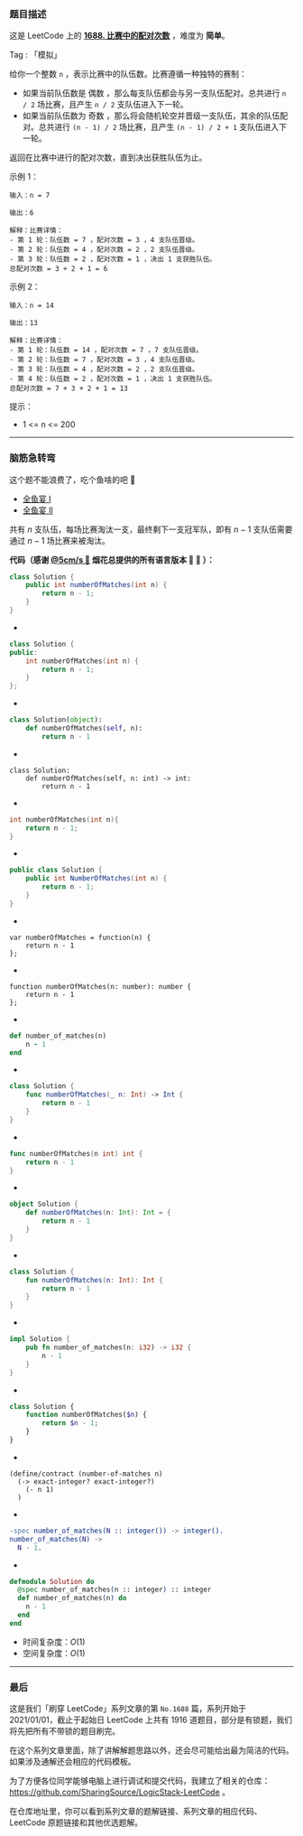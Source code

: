### 题目描述

这是 LeetCode 上的 **[1688. 比赛中的配对次数](https://leetcode-cn.com/problems/count-of-matches-in-tournament/solution/gong-shui-san-xie-jian-dan-nao-jin-ji-zh-cx7a/)** ，难度为 **简单**。

Tag : 「模拟」



给你一个整数 `n` ，表示比赛中的队伍数。比赛遵循一种独特的赛制：

* 如果当前队伍数是 偶数 ，那么每支队伍都会与另一支队伍配对。总共进行 `n / 2` 场比赛，且产生 `n / 2` 支队伍进入下一轮。
* 如果当前队伍数为 奇数 ，那么将会随机轮空并晋级一支队伍，其余的队伍配对。总共进行 `(n - 1) / 2` 场比赛，且产生 `(n - 1) / 2 + 1` 支队伍进入下一轮。

返回在比赛中进行的配对次数，直到决出获胜队伍为止。

示例 1：
```
输入：n = 7

输出：6

解释：比赛详情：
- 第 1 轮：队伍数 = 7 ，配对次数 = 3 ，4 支队伍晋级。
- 第 2 轮：队伍数 = 4 ，配对次数 = 2 ，2 支队伍晋级。
- 第 3 轮：队伍数 = 2 ，配对次数 = 1 ，决出 1 支获胜队伍。
总配对次数 = 3 + 2 + 1 = 6
```
示例 2：
```
输入：n = 14

输出：13

解释：比赛详情：
- 第 1 轮：队伍数 = 14 ，配对次数 = 7 ，7 支队伍晋级。
- 第 2 轮：队伍数 = 7 ，配对次数 = 3 ，4 支队伍晋级。 
- 第 3 轮：队伍数 = 4 ，配对次数 = 2 ，2 支队伍晋级。
- 第 4 轮：队伍数 = 2 ，配对次数 = 1 ，决出 1 支获胜队伍。
总配对次数 = 7 + 3 + 2 + 1 = 13
```

提示：
* 1 <= n <= 200

---

### 脑筋急转弯

这个题不能浪费了，吃个鱼啥的吧 🤣 

* [全鱼宴 Ⅰ](https://leetcode-cn.com/problems/largest-number-at-least-twice-of-others/solution/gong-shui-san-xie-jian-dan-mo-ni-ti-by-a-8179/)
* [全鱼宴 Ⅱ](https://leetcode-cn.com/problems/calculate-money-in-leetcode-bank/solution/quan-yu-yan-di-er-can-jian-dan-de-shu-xu-zux4/)

共有 $n$ 支队伍，每场比赛淘汰一支，最终剩下一支冠军队，即有 $n - 1$ 支队伍需要通过 $n - 1$ 场比赛来被淘汰。

**代码（感谢 [@5cm/s 🌸](/u/megurine/) 烟花总提供的所有语言版本 🤣 🤣 ）：**
```java
class Solution {
    public int numberOfMatches(int n) {
        return n - 1;
    }
}
```
-
```C++
class Solution {
public:
    int numberOfMatches(int n) {
        return n - 1;
    }
};
```
-
```Python
class Solution(object):
    def numberOfMatches(self, n):
        return n - 1
```
-
```Python3
class Solution:
    def numberOfMatches(self, n: int) -> int:
        return n - 1
```
-
```C
int numberOfMatches(int n){
    return n - 1;
}
```
-
```C#
public class Solution {
    public int NumberOfMatches(int n) {
        return n - 1;
    }
}
```
-
```JS
var numberOfMatches = function(n) {
    return n - 1
};
```
-
```TS
function numberOfMatches(n: number): number {
    return n - 1
};
```
-
```Ruby
def number_of_matches(n)
    n - 1
end
```
-
```Swift
class Solution {
    func numberOfMatches(_ n: Int) -> Int {
        return n - 1
    }
}
```
-
```Go
func numberOfMatches(n int) int {
    return n - 1
}
```
-
```Scala
object Solution {
    def numberOfMatches(n: Int): Int = {
        return n - 1
    }
}
```
-
```Kotlin
class Solution {
    fun numberOfMatches(n: Int): Int {
        return n - 1
    }
}
```
-
```Rust
impl Solution {
    pub fn number_of_matches(n: i32) -> i32 {
        n - 1
    }
}
```
-
```PHP
class Solution {
    function numberOfMatches($n) {
        return $n - 1;
    }
}
```
-
```Racket
(define/contract (number-of-matches n)
  (-> exact-integer? exact-integer?)
    (- n 1)
  )
```
-
```Erlang
-spec number_of_matches(N :: integer()) -> integer().
number_of_matches(N) ->
  N - 1.
```
-
```Elixir
defmodule Solution do
  @spec number_of_matches(n :: integer) :: integer
  def number_of_matches(n) do
    n - 1
  end
end
```
* 时间复杂度：$O(1)$
* 空间复杂度：$O(1)$

---

### 最后

这是我们「刷穿 LeetCode」系列文章的第 `No.1688` 篇，系列开始于 2021/01/01，截止于起始日 LeetCode 上共有 1916 道题目，部分是有锁题，我们将先把所有不带锁的题目刷完。

在这个系列文章里面，除了讲解解题思路以外，还会尽可能给出最为简洁的代码。如果涉及通解还会相应的代码模板。

为了方便各位同学能够电脑上进行调试和提交代码，我建立了相关的仓库：https://github.com/SharingSource/LogicStack-LeetCode 。

在仓库地址里，你可以看到系列文章的题解链接、系列文章的相应代码、LeetCode 原题链接和其他优选题解。

